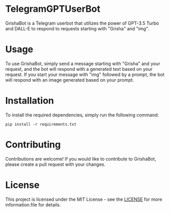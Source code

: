 # TelegramGPTUserBot
GrishaBot is a Telegram userbot that utilizes the power of GPT-3.5 Turbo and DALL-E to respond to requests starting with "Grisha" and "img".

# Usage
To use GrishaBot, simply send a message starting with "Grisha" and your request, and the bot will respond with a generated text based on your request. If you start your message with "img" followed by a prompt, the bot will respond with an image generated based on your prompt.

# Installation
To install the required dependencies, simply run the following command:
```
pip install -r requirements.txt
```
# Contributing
Contributions are welcome! If you would like to contribute to GrishaBot, please create a pull request with your changes.

# License
This project is licensed under the MIT License - see the <a href="https://github.com/git/git-scm.com/blob/main/MIT-LICENSE.txt"><u>LICENSE</u></a> for more information.file for details.

